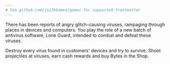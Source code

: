 ```yaml
---
# See github.com/js13kGames/games for supported frontmatter
---
```

There has been reports of angry glitch-causing viruses, rampaging through places in devices and computers. You play the role of a new batch of antivirus software, Lone Guard, intended to combat and defeat these viruses.

Destroy every virus found in customers' devices and try to survive. Shoot projectiles at viruses, earn cash rewards and buy Bytes in the Shop.